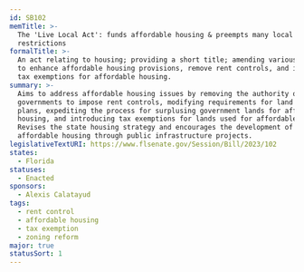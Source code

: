 ```yaml
---
id: SB102
memTitle: >-
  The 'Live Local Act': funds affordable housing & preempts many local
  restrictions
formalTitle: >-
  An act relating to housing; providing a short title; amending various sections
  to enhance affordable housing provisions, remove rent controls, and implement
  tax exemptions for affordable housing.
summary: >-
  Aims to address affordable housing issues by removing the authority of local
  governments to impose rent controls, modifying requirements for land use
  plans, expediting the process for surplusing government lands for affordable
  housing, and introducing tax exemptions for lands used for affordable housing.
  Revises the state housing strategy and encourages the development of
  affordable housing through public infrastructure projects.
legislativeTextURI: https://www.flsenate.gov/Session/Bill/2023/102
states:
  - Florida
statuses:
  - Enacted
sponsors:
  - Alexis Calatayud
tags:
  - rent control
  - affordable housing
  - tax exemption
  - zoning reform
major: true
statusSort: 1
---
```

